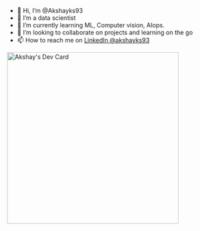 - 👋 Hi, I’m @Akshayks93
- 👀 I’m a data scientist
- 🌱 I’m currently learning ML, Computer vision, AIops.
- 💞️ I’m looking to collaborate on projects and learning on the go 
- 📫 How to reach me on [LinkedIn @akshayks93](https://www.linkedin.com/in/akshayks93/)

<a href="https://app.daily.dev/Alcadeas"><img src="https://api.daily.dev/devcards/61117dd33d684e51b2186f707cc25003.png?r=ngh" width="400" alt="Akshay's Dev Card"/></a>
<!---
Akshayks93/Akshayks93 is a ✨ special ✨ repository because its `README.md` (this file) appears on your GitHub profile.
You can click the Preview link to take a look at your changes.
--->

